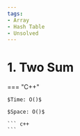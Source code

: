 ```yaml
---
tags:
- Array
- Hash Table
- Unsolved
---
```



# 1. Two Sum

=== "C++"

    $Time: O()$

    $Space: O()$

    ``` c++
    ```